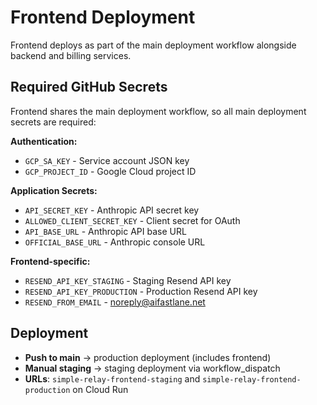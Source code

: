 # Frontend Deployment

Frontend deploys as part of the main deployment workflow alongside backend and billing services.

## Required GitHub Secrets

Frontend shares the main deployment workflow, so all main deployment secrets are required:

**Authentication:**
- `GCP_SA_KEY` - Service account JSON key
- `GCP_PROJECT_ID` - Google Cloud project ID

**Application Secrets:**
- `API_SECRET_KEY` - Anthropic API secret key
- `ALLOWED_CLIENT_SECRET_KEY` - Client secret for OAuth
- `API_BASE_URL` - Anthropic API base URL
- `OFFICIAL_BASE_URL` - Anthropic console URL

**Frontend-specific:**
- `RESEND_API_KEY_STAGING` - Staging Resend API key  
- `RESEND_API_KEY_PRODUCTION` - Production Resend API key
- `RESEND_FROM_EMAIL` - noreply@aifastlane.net

## Deployment

- **Push to main** → production deployment (includes frontend)
- **Manual staging** → staging deployment via workflow_dispatch
- **URLs**: `simple-relay-frontend-staging` and `simple-relay-frontend-production` on Cloud Run